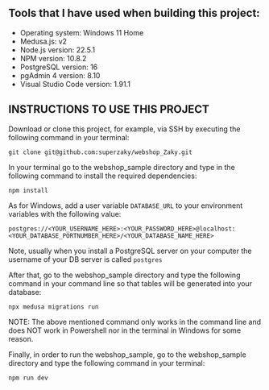 ## Tools that I have used when building this project:
- Operating system: Windows 11 Home 
- Medusa.js: v2
- Node.js version: 22.5.1
- NPM version: 10.8.2
- PostgreSQL version: 16
- pgAdmin 4 version: 8.10
- Visual Studio Code version: 1.91.1

## INSTRUCTIONS TO USE THIS PROJECT
Download or clone this project, for example, via SSH by executing the following command in your terminal:

`git clone git@github.com:superzaky/webshop_Zaky.git`

In your terminal go to the webshop_sample directory and type in the following command to install the required dependencies:

`npm install`

As for Windows, add a user variable `DATABASE_URL` to your environment variables with the following value:

`postgres://<YOUR_USERNAME_HERE>:<YOUR_PASSWORD_HERE>@localhost:<YOUR_DATABASE_PORTNUMBER_HERE>/<YOUR_DATABASE_NAME_HERE>`

Note, usually when you install a PostgreSQL server on your computer the username of your DB server is called `postgres` 

After that, go to the webshop_sample directory and type the following command in your command line so that tables will be generated into your database:

`npx medusa migrations run`

NOTE: The above mentioned command only works in the command line and does NOT work in Powershell nor in the terminal in Windows for some reason.

Finally, in order to run the webshop_sample, go to the webshop_sample directory and type the following command in your terminal:

`npm run dev`
